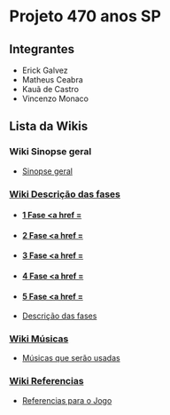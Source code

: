 # Projeto 470 anos SP

## Integrantes

* Erick Galvez
* Matheus Ceabra
* Kauã de Castro
* Vincenzo Monaco

## Lista da Wikis

### Wiki Sinopse geral
* <a href = https://github.com/VincenMonaco/470-jogo/wiki/Sinopse> Sinopse geral

### Wiki Descrição das fases 
* #### 1 Fase <a href = 

* #### 2 Fase <a href = 

* #### 3 Fase <a href = 

* #### 4 Fase <a href = 

* #### 5 Fase <a href = 

* <a href = https://github.com/VincenMonaco/470-jogo/wiki/Descri%C3%A7%C3%A3o-das-fases> Descrição das fases 

### Wiki Músicas
* <a href = https://github.com/VincenMonaco/470-jogo/wiki/M%C3%BAsicas-que-ser%C3%A3o-usadas> Músicas que serão usadas

### Wiki Referencias
* <a href = https://github.com/VincenMonaco/470-jogo/wiki/Referencias-para-o-Jogo> Referencias para o Jogo

